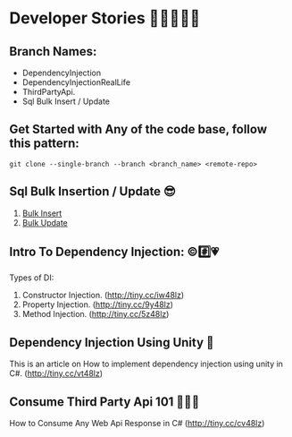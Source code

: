 # Developer Stories 🧛‍♂️🥂😎💥

## Branch Names:
- DependencyInjection
- DependencyInjectionRealLife
- ThirdPartyApi.
- Sql Bulk Insert / Update 

## Get Started with Any of the code base, follow this pattern:
`git clone --single-branch --branch <branch_name> <remote-repo>`

## Sql Bulk Insertion / Update 😎
1. [Bulk Insert](https://pritom.hashnode.dev/sql-bulk-insert-c-sharp)
2. [Bulk Update](https://pritom.hashnode.dev/sql-bulk-update-c-sharp)

## Intro To Dependency Injection: ©#️⃣💗
Types of DI: 
1. Constructor Injection. (http://tiny.cc/iw48lz)
2. Property Injection. (http://tiny.cc/9y48lz)
3. Method Injection. (http://tiny.cc/5z48lz)

## Dependency Injection Using Unity 🎫
This is an article on How to implement dependency injection 
using unity in C#. (http://tiny.cc/vt48lz)

## Consume Third Party Api 101 🎈🎃🎨
How to Consume Any Web Api Response in C#
(http://tiny.cc/cv48lz)
